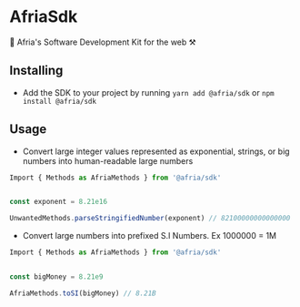 # AfriaSdk
🔮 Afria's Software Development Kit for the web ⚒️

## Installing
- Add the SDK to your project by running `yarn add @afria/sdk` or `npm install @afria/sdk`

## Usage

- Convert large integer values represented as exponential, strings, or big numbers into human-readable large numbers

```js
Import { Methods as AfriaMethods } from '@afria/sdk'


const exponent = 8.21e16

UnwantedMethods.parseStringifiedNumber(exponent) // 82100000000000000
```

- Convert large numbers into prefixed S.I Numbers. Ex 1000000 = 1M

```js
Import { Methods as AfriaMethods } from '@afria/sdk'


const bigMoney = 8.21e9

AfriaMethods.toSI(bigMoney) // 8.21B
```

